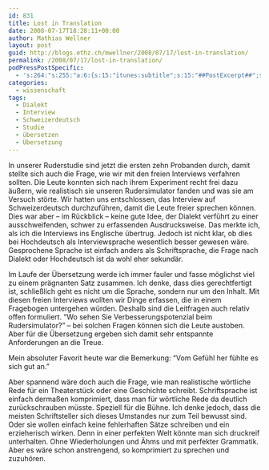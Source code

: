 ```yaml
---
id: 831
title: Lost in Translation
date: 2008-07-17T18:28:11+00:00
author: Mathias Wellner
layout: post
guid: http://blogs.ethz.ch/mwellner/2008/07/17/lost-in-translation/
permalink: /2008/07/17/lost-in-translation/
podPressPostSpecific:
  - 's:264:"s:255:"a:6:{s:15:"itunes:subtitle";s:15:"##PostExcerpt##";s:14:"itunes:summary";s:15:"##PostExcerpt##";s:15:"itunes:keywords";s:17:"##WordPressCats##";s:13:"itunes:author";s:10:"##Global##";s:15:"itunes:explicit";s:7:"Default";s:12:"itunes:block";s:7:"Default";}";";'
categories:
  - wissenschaft
tags:
  - Dialekt
  - Interview
  - Schweizerdeutsch
  - Studie
  - übersetzen
  - Übersetzung
---
```

In unserer Ruderstudie sind jetzt die ersten zehn Probanden durch, damit stellte sich auch die Frage, wie wir mit den freien Interviews verfahren sollten. Die Leute konnten sich nach ihrem Experiment recht frei dazu äußern, wie realistisch sie unseren Rudersimulator fanden und was sie am Versuch störte. Wir hatten uns entschlossen, das Interview auf Schweizerdeutsch durchzuführen, damit die Leute freier sprechen können. Dies war aber &ndash; im Rückblick &ndash; keine gute Idee, der Dialekt verführt zu einer ausschweifenden, schwer zu erfassenden Ausdrucksweise. Das merkte ich, als ich die Interviews ins Englische übertrug. Jedoch ist nicht klar, ob dies bei Hochdeutsch als Interviewsprache wesentlich besser gewesen wäre. Gesprochene Sprache ist einfach anders als Schriftsprache, die Frage nach Dialekt oder Hochdeutsch ist da wohl eher sekundär.

Im Laufe der Übersetzung werde ich immer fauler und fasse möglichst viel zu einem prägnanten Satz zusammen. Ich denke, dass dies gerechtfertigt ist, schließlich geht es nicht um die Sprache, sondern nur um den Inhalt. Mit diesen freien Interviews wollten wir Dinge erfassen, die in einem Fragebogen untergehen würden. Deshalb sind die Leitfragen auch relativ offen formuliert. &#8220;Wo sehen Sie Verbesserungspotenzial beim Rudersimulator?&#8221; &ndash; bei solchen Fragen können sich die Leute austoben. Aber für die Übersetzung ergeben sich damit sehr entspannte Anforderungen an die Treue.

Mein absoluter Favorit heute war die Bemerkung: &#8220;Vom Gefühl her fühlte es sich gut an.&#8221;

Aber spannend wäre doch auch die Frage, wie man realistische wörtliche Rede für ein Theaterstück oder eine Geschichte schreibt. Schriftsprache ist einfach dermaßen komprimiert, dass man für wörtliche Rede da deutlich zurückschrauben müsste. Speziell für die Bühne. Ich denke jedoch, dass die meisten Schriftsteller sich dieses Umstandes nur zum Teil bewusst sind. Oder sie wollen einfach keine fehlerhaften Sätze schreiben und ein erzieherisch wirken. Denn in einer perfekten Welt könnte man sich druckreif unterhalten. Ohne Wiederholungen und Ähms und mit perfekter Grammatik. Aber es wäre schon anstrengend, so komprimiert zu sprechen und zuzuhören.